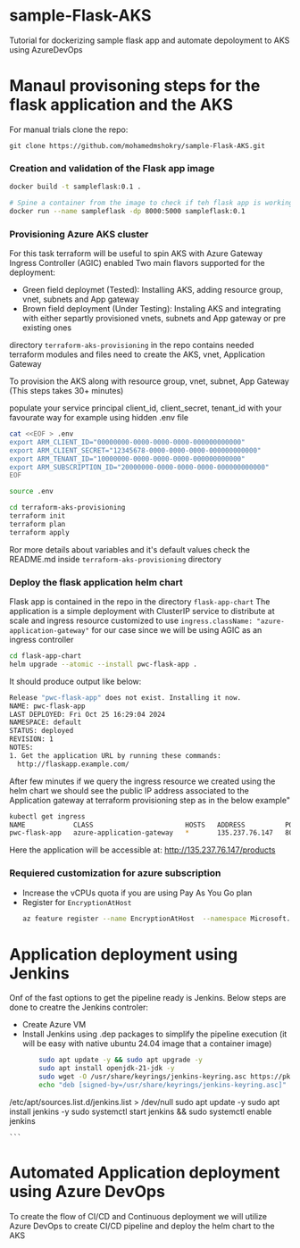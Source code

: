 # sample-Flask-AKS
Tutorial for dockerizing sample flask app and automate depoloyment to AKS using AzureDevOps


# Manaul provisoning steps for the flask application and the AKS
For manual trials clone the repo:
```
git clone https://github.com/mohamedmshokry/sample-Flask-AKS.git
```
### Creation and validation of the Flask app image
```bash 
docker build -t sampleflask:0.1 . 

# Spine a container from the image to check if teh flask app is working
docker run --name sampleflask -dp 8000:5000 sampleflask:0.1
```

### Provisioning Azure AKS cluster
For this task terraform will be useful to spin AKS with Azure Gateway Ingress Controller (AGIC) enabled
Two main flavors supported for the deployment:
* Green field deploymet (Tested): Installing AKS, adding resource group, vnet, subnets and App gateway
* Brown field deployment (Under Testing): Instaling AKS and integrating with either separtly provisioned vnets, subnets and App gateway or pre existing ones

directory ```terraform-aks-provisioning``` in the repo contains needed terraform modules and files need to create the AKS, vnet, Application Gateway

To provision the AKS along with resource group, vnet, subnet, App Gateway (This steps takes 30+ minutes)

populate your service principal client_id, client_secret, tenant_id with your favourate way for example using hidden .env file
```bash
cat <<EOF > .env
export ARM_CLIENT_ID="00000000-0000-0000-0000-000000000000"
export ARM_CLIENT_SECRET="12345678-0000-0000-0000-000000000000"
export ARM_TENANT_ID="10000000-0000-0000-0000-000000000000"
export ARM_SUBSCRIPTION_ID="20000000-0000-0000-0000-000000000000"
EOF

source .env
```

```bash
cd terraform-aks-provisioning
terraform init
terraform plan
terraform apply
```

Ror more details about variables and it's default values check the README.md inside ```terraform-aks-provisioning``` directory

### Deploy the flask application helm chart
Flask app is contained in the repo in the directory ```flask-app-chart```
The application is a simple deployment with ClusterIP service to distribute at scale and ingress resource customized to use ```ingress.className: "azure-application-gateway"``` for our case since we will be using AGIC as an ingress controller

```bash
cd flask-app-chart
helm upgrade --atomic --install pwc-flask-app .
```

It should produce output like below:
```bash
Release "pwc-flask-app" does not exist. Installing it now.
NAME: pwc-flask-app
LAST DEPLOYED: Fri Oct 25 16:29:04 2024
NAMESPACE: default
STATUS: deployed
REVISION: 1
NOTES:
1. Get the application URL by running these commands:
  http://flaskapp.example.com/
```

After few minutes if we query the ingress resource we created using the helm chart we should see the public IP address associated to the Application gateway at terraform provisioning step as in the below example"
```bash
kubectl get ingress
NAME            CLASS                       HOSTS   ADDRESS          PORTS   AGE
pwc-flask-app   azure-application-gateway   *       135.237.76.147   80      22m
```

Here the application will be accessible at: http://135.237.76.147/products

### Requiered customization for azure subscription
* Increase the vCPUs quota if you are using Pay As You Go plan
* Register for ```EncryptionAtHost```
    ```bash
    az feature register --name EncryptionAtHost  --namespace Microsoft.Compute
    ```

# Application deployment using Jenkins
Onf of the fast options to get the pipeline ready is Jenkins. Below steps are done to creatre the Jenkins controler:
* Create Azure VM
* Install Jenkins using .dep packages to simplify the pipeline execution (it will be easy with native ubuntu 24.04 image that a container image)
    ```bash
        sudo apt update -y && sudo apt upgrade -y
        sudo apt install openjdk-21-jdk -y
        sudo wget -O /usr/share/keyrings/jenkins-keyring.asc https://pkg.jenkins.io/debian-stable/jenkins.io-2023.key
        echo "deb [signed-by=/usr/share/keyrings/jenkins-keyring.asc]" https://pkg.jenkins.io/debian-stable binary/ | sudo tee \
/etc/apt/sources.list.d/jenkins.list > /dev/null
        sudo apt update -y
        sudo apt install jenkins -y
        sudo systemctl start jenkins && sudo systemctl enable jenkins
        
    ```

# Automated Application deployment using Azure DevOps
To create the flow of CI/CD and Continuous deployment we will utilize Azure DevOps to create CI/CD pipeline and deploy the helm chart to the AKS

